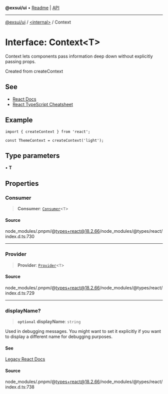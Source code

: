 **@exsui/ui** • [Readme](../../README.md) \| [API](../../globals.md)

***

[@exsui/ui](../../README.md) / [\<internal\>](../README.md) / Context

# Interface: Context\<T\>

Context lets components pass information deep down without explicitly
passing props.

Created from createContext

## See

 - [React Docs](https://react.dev/learn/passing-data-deeply-with-context)
 - [React TypeScript Cheatsheet](https://react-typescript-cheatsheet.netlify.app/docs/basic/getting-started/context/)

## Example

```tsx
import { createContext } from 'react';

const ThemeContext = createContext('light');
```

## Type parameters

• **T**

## Properties

### Consumer

> **Consumer**: [`Consumer`](../type-aliases/Consumer-1.md)\<`T`\>

#### Source

node\_modules/.pnpm/@types+react@18.2.66/node\_modules/@types/react/index.d.ts:730

***

### Provider

> **Provider**: [`Provider`](../type-aliases/Provider-1.md)\<`T`\>

#### Source

node\_modules/.pnpm/@types+react@18.2.66/node\_modules/@types/react/index.d.ts:729

***

### displayName?

> **`optional`** **displayName**: `string`

Used in debugging messages. You might want to set it
explicitly if you want to display a different name for
debugging purposes.

#### See

[Legacy React Docs](https://legacy.reactjs.org/docs/react-component.html#displayname)

#### Source

node\_modules/.pnpm/@types+react@18.2.66/node\_modules/@types/react/index.d.ts:738
